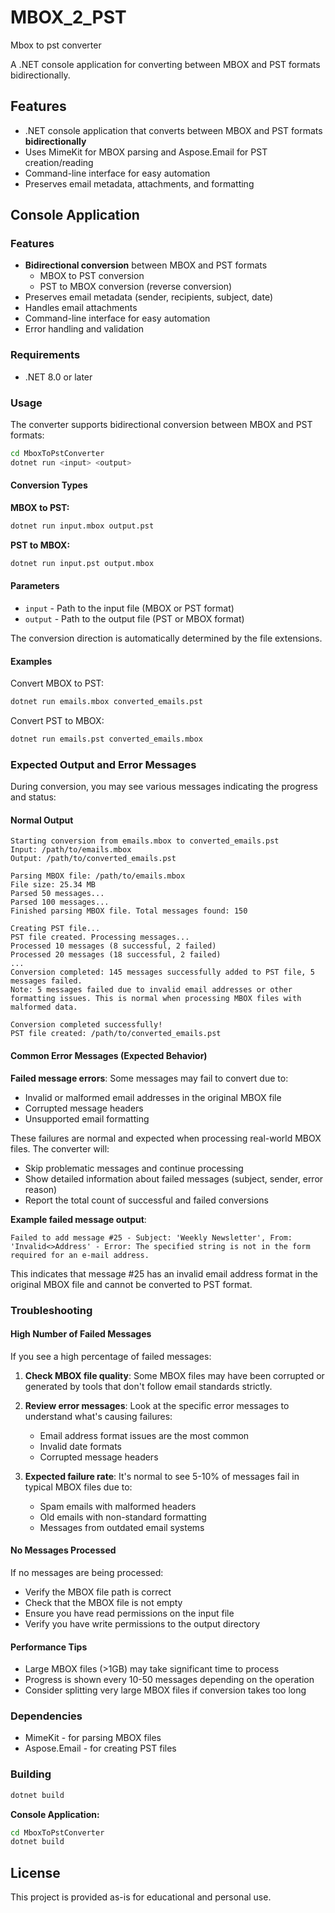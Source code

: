 # MBOX_2_PST
Mbox to pst converter

A .NET console application for converting between MBOX and PST formats bidirectionally.

## Features

- .NET console application that converts between MBOX and PST formats **bidirectionally**
- Uses MimeKit for MBOX parsing and Aspose.Email for PST creation/reading
- Command-line interface for easy automation
- Preserves email metadata, attachments, and formatting

## Console Application

### Features

- **Bidirectional conversion** between MBOX and PST formats
  - MBOX to PST conversion
  - PST to MBOX conversion (reverse conversion)
- Preserves email metadata (sender, recipients, subject, date)
- Handles email attachments
- Command-line interface for easy automation
- Error handling and validation

### Requirements

- .NET 8.0 or later

### Usage

The converter supports bidirectional conversion between MBOX and PST formats:

```bash
cd MboxToPstConverter
dotnet run <input> <output>
```

#### Conversion Types

**MBOX to PST:**
```bash
dotnet run input.mbox output.pst
```

**PST to MBOX:**
```bash
dotnet run input.pst output.mbox
```

#### Parameters

- `input` - Path to the input file (MBOX or PST format)
- `output` - Path to the output file (PST or MBOX format)

The conversion direction is automatically determined by the file extensions.

#### Examples

Convert MBOX to PST:
```bash
dotnet run emails.mbox converted_emails.pst
```

Convert PST to MBOX:
```bash
dotnet run emails.pst converted_emails.mbox
```

### Expected Output and Error Messages

During conversion, you may see various messages indicating the progress and status:

#### Normal Output
```
Starting conversion from emails.mbox to converted_emails.pst
Input: /path/to/emails.mbox
Output: /path/to/converted_emails.pst

Parsing MBOX file: /path/to/emails.mbox
File size: 25.34 MB
Parsed 50 messages...
Parsed 100 messages...
Finished parsing MBOX file. Total messages found: 150

Creating PST file...
PST file created. Processing messages...
Processed 10 messages (8 successful, 2 failed)
Processed 20 messages (18 successful, 2 failed)
...
Conversion completed: 145 messages successfully added to PST file, 5 messages failed.
Note: 5 messages failed due to invalid email addresses or other formatting issues. This is normal when processing MBOX files with malformed data.

Conversion completed successfully!
PST file created: /path/to/converted_emails.pst
```

#### Common Error Messages (Expected Behavior)

**Failed message errors**: Some messages may fail to convert due to:
- Invalid or malformed email addresses in the original MBOX file
- Corrupted message headers
- Unsupported email formatting

These failures are normal and expected when processing real-world MBOX files. The converter will:
- Skip problematic messages and continue processing
- Show detailed information about failed messages (subject, sender, error reason)
- Report the total count of successful and failed conversions

**Example failed message output**:
```
Failed to add message #25 - Subject: 'Weekly Newsletter', From: 'Invalid<>Address' - Error: The specified string is not in the form required for an e-mail address.
```

This indicates that message #25 has an invalid email address format in the original MBOX file and cannot be converted to PST format.

### Troubleshooting

#### High Number of Failed Messages

If you see a high percentage of failed messages:

1. **Check MBOX file quality**: Some MBOX files may have been corrupted or generated by tools that don't follow email standards strictly.

2. **Review error messages**: Look at the specific error messages to understand what's causing failures:
   - Email address format issues are the most common
   - Invalid date formats
   - Corrupted message headers

3. **Expected failure rate**: It's normal to see 5-10% of messages fail in typical MBOX files due to:
   - Spam emails with malformed headers
   - Old emails with non-standard formatting
   - Messages from outdated email systems

#### No Messages Processed

If no messages are being processed:
- Verify the MBOX file path is correct
- Check that the MBOX file is not empty
- Ensure you have read permissions on the input file
- Verify you have write permissions to the output directory

#### Performance Tips

- Large MBOX files (>1GB) may take significant time to process
- Progress is shown every 10-50 messages depending on the operation
- Consider splitting very large MBOX files if conversion takes too long

### Dependencies

- MimeKit - for parsing MBOX files
- Aspose.Email - for creating PST files

### Building

```bash
dotnet build
```

**Console Application:**
```bash
cd MboxToPstConverter
dotnet build
```

## License

This project is provided as-is for educational and personal use.
